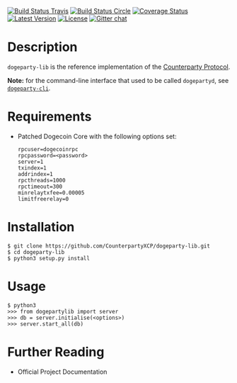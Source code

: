 [![Build Status Travis](https://travis-ci.org/CounterpartyXCP/dogeparty-lib.svg?branch=develop)](https://travis-ci.org/CounterpartyXCP/dogeparty-lib)
[![Build Status Circle](https://circleci.com/gh/CounterpartyXCP/dogeparty-lib.svg?&style=shield)](https://circleci.com/gh/CounterpartyXCP/dogeparty-lib)
[![Coverage Status](https://coveralls.io/repos/CounterpartyXCP/dogeparty-lib/badge.png?branch=develop)](https://coveralls.io/r/CounterpartyXCP/dogeparty-lib?branch=develop)
[![Latest Version](https://pypip.in/version/dogeparty-lib/badge.svg)](https://pypi.python.org/pypi/dogeparty-lib/)
[![License](https://pypip.in/license/dogeparty-lib/badge.svg)](https://pypi.python.org/pypi/dogeparty-lib/)
[![Gitter chat](https://badges.gitter.im/gitterHQ/gitter.png)](https://gitter.im/CounterpartyXCP/General)


# Description
`dogeparty-lib` is the reference implementation of the [Counterparty Protocol](https://dogeparty.io).

**Note:** for the command-line interface that used to be called `dogepartyd`, see [`dogeparty-cli`](https://github.com/CounterpartyXCP/dogeparty-cli).


# Requirements
* Patched Dogecoin Core with the following options set:

	```
	rpcuser=dogecoinrpc
	rpcpassword=<password>
	server=1
	txindex=1
	addrindex=1
	rpcthreads=1000
	rpctimeout=300
	minrelaytxfee=0.00005
	limitfreerelay=0
	```


# Installation

```
$ git clone https://github.com/CounterpartyXCP/dogeparty-lib.git
$ cd dogeparty-lib
$ python3 setup.py install
```


# Usage

```
$ python3
>>> from dogepartylib import server
>>> db = server.initialise(<options>)
>>> server.start_all(db)
```


# Further Reading

* Official Project Documentation
